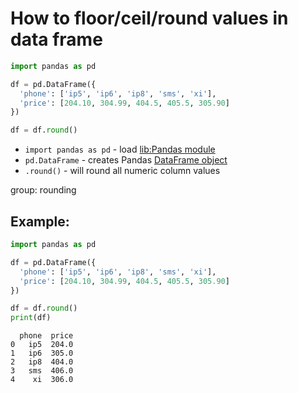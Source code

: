 # How to floor/ceil/round values in data frame

```python
import pandas as pd

df = pd.DataFrame({
  'phone': ['ip5', 'ip6', 'ip8', 'sms', 'xi'],
  'price': [204.10, 304.99, 404.5, 405.5, 305.90]
})

df = df.round()
```

- `import pandas as pd` - load [lib:Pandas module](/python-pandas/how-to-install-pandas)
- `pd.DataFrame` - creates Pandas [DataFrame object](https://pandas.pydata.org/docs/reference/api/pandas.DataFrame.html)
- `.round()` - will round all numeric column values

group: rounding

## Example: 
```python
import pandas as pd

df = pd.DataFrame({
  'phone': ['ip5', 'ip6', 'ip8', 'sms', 'xi'],
  'price': [204.10, 304.99, 404.5, 405.5, 305.90]
})

df = df.round()
print(df)
```
```
  phone  price
0   ip5  204.0
1   ip6  305.0
2   ip8  404.0
3   sms  406.0
4    xi  306.0

```

